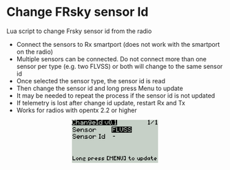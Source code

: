 # Change FRsky sensor Id

Lua script to change Frsky sensor id from the radio

- Connect the sensors to Rx smartport (does not work with the smartport on the radio)
- Multiple sensors can be connected. Do not connect more than one sensor per type (e.g. two FLVSS) or both will change to the same sensor id
- Once selected the sensor type, the sensor id is read
- Then change the sensor id and long press Menu to update
- It may be needed to repeat the process if the sensor id is not updated
- If telemetry is lost after change id update, restart Rx and Tx
- Works for radios with opentx 2.2 or higher

<p align="center"><img src="./images/chgId.png" width="200"></p>
